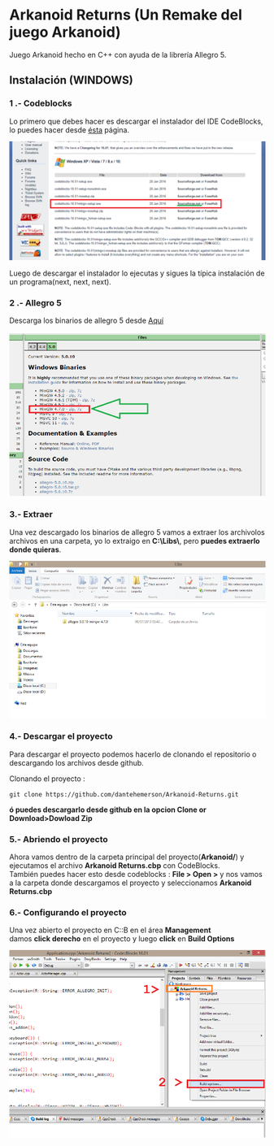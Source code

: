 # Arkanoid Returns (Un Remake del juego Arkanoid)

Juego Arkanoid hecho en C++ con ayuda de la librería Allegro 5.
## Instalación (WINDOWS)

### 1 .- Codeblocks
Lo primero que debes hacer es descargar el instalador del IDE CodeBlocks, lo puedes hacer desde [ésta](http://www.codeblocks.org/downloads/26) página.

![Codeblocks](docs/screenshots/1_c_b_install.png)

Luego de descargar el instalador lo ejecutas y sigues la típica instalación de un programa(next, next, next).

### 2 .- Allegro 5
Descarga los binarios de allegro 5 desde [Aquí](https://www.allegro.cc/files/)

![Allegro](docs/screenshots/2_allegro_install.PNG)

### 3.- Extraer
Una vez descargado los binarios de allegro 5 vamos a extraer los archivolos archivos en una carpeta, yo lo extraigo en **C:\Libs\\**, pero **puedes extraerlo donde quieras**.

![Extraer](docs/screenshots/3_extraer.png)

### 4.- Descargar el proyecto
Para descargar el proyecto podemos hacerlo de clonando el repositorio o descargando los archivos desde github.

Clonando el proyecto : 
~~~
git clone https://github.com/dantehemerson/Arkanoid-Returns.git
~~~

**ó puedes descargarlo desde github en la opcion Clone or Download>Dowload Zip**

### 5.- Abriendo el proyecto
Ahora vamos dentro de la carpeta principal del proyecto(**Arkanoid/**) y ejecutamos el 
archivo **Arkanoid Returns.cbp** con CodeBlocks.  
También puedes hacer esto desde codeblocks :
		**File > Open >** y nos vamos a la carpeta donde descargamos el proyecto y seleccionamos **Arkanoid Returns.cbp**

### 6.- Configurando el proyecto 
Una vez abierto el proyecto en C::B en el área **Management**  
damos **click derecho** en el proyecto y luego **click** en **Build Options**

![Extraer](docs/screenshots/6_config_proyect_1.png)


